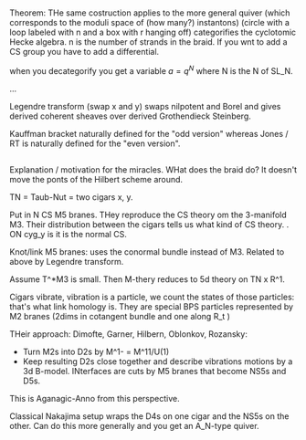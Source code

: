 # 


Theorem: THe same costruction applies to the more general quiver (which corresponds to the moduli space of (how many?) instantons) (circle with a loop labeled with n and a box with r hanging off) categorifies the cyclotomic Hecke algebra.  n is the number of strands in the braid.  If you wnt to add a CS group you have to add a differential.

when you decategorify you get a variable $a = q^N$ where N is the N of SL_N.


...

Legendre transform (swap x and y) swaps nilpotent and Borel and gives derived coherent sheaves over derived Grothendieck Steinberg.

Kauffman bracket naturally defined for the "odd version" whereas Jones / RT is naturally defined for the "even version".

## 

Explanation / motivation for the miracles.  WHat does the braid do?  It doesn't move the ponts of the Hilbert scheme around. 

TN = Taub-Nut = two cigars x, y.

Put in N CS M5 branes.  THey reproduce the CS theory om the 3-manifold M3.  Their distribution between the cigars tells us what kind of CS theory. . ON cyg_y is it is the normal CS.

Knot/link M5 branes: uses the conormal bundle instead of M3.  Related to above by Legendre transform.

Assume T^*M3 is small.  Then M-thery reduces to 5d theory on TN x R^1.

Cigars vibrate, vibration is a particle, we count the states of those particles:  that's what link homology is.  They are special BPS particles represented by M2 branes (2dims in cotangent bundle and one along R_t )

THeir approach: Dimofte, Garner, Hilbern, Oblonkov, Rozansky: 

- Turn M2s into D2s by M^1- = M^11/U(1)
- Keep resulting D2s close together and describe vibrations motions by a 3d B-model.  INterfaces are cuts by M5 branes that become NS5s and D5s.  

This is Aganagic-Anno from this perspective.

Classical Nakajima setup wraps the D4s on one cigar and the NS5s on the other.  Can do this more generally and you get an A_N-type quiver.